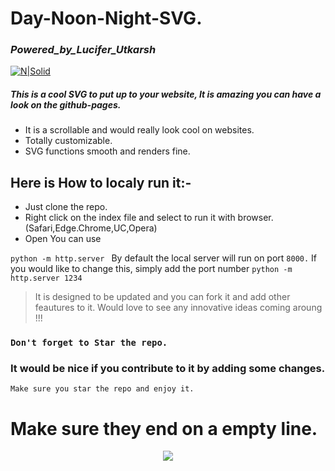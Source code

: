# Day-Noon-Night-SVG.
### _Powered_by_Lucifer_Utkarsh_
[![N|Solid](https://img.shields.io/badge/Powered%20by-LuciferUtkarsh-green)](https://www.luciferutkarsh.ml/)

##### This is a cool SVG to put up to your website, It is amazing you can have a look on the github-pages.
- It is a scrollable and would really look cool on websites.
- Totally customizable.
- SVG functions smooth and renders fine.

## Here is How to localy run it:-
- Just clone the repo.
- Right click on the index file and select to run it with browser.(Safari,Edge.Chrome,UC,Opera)
- Open You can use 

```python -m http.server ```
By default the local server will run on port ```8000.``` If you would like to change this, simply add the port number
```python -m http.server 1234```


> It is designed to be updated and you can fork it and 
add other feautures to  it. 
Would love to see any innovative ideas coming aroung !!!
### ```Don't forget to Star the repo.```
### It would be nice if you contribute to it by adding some changes.
    Make sure you star the repo and enjoy it.
#  Make sure they end on a empty line.
<div style="text-align:center"><img src="https://upload.wikimedia.org/wikipedia/commons/thumb/e/e0/SNice.svg/220px-SNice.svg.png" /></div>
